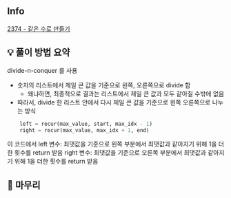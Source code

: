 ## Info
[2374 - 같은 수로 만들기](https://www.acmicpc.net/problem/2374)

## 💡 풀이 방법 요약

divide-n-conquer 를 사용  

- 숫자의 리스트에서 제일 큰 값을 기준으로 왼쪽, 오른쪽으로 divide 함  
  - 왜냐하면, 최종적으로 결과는 리스트에서 제일 큰 값과 모두 같아질 수밖에 없음  
- 따라서, divide 한 리스트 안에서 다시 제일 큰 값을 기준으로 왼쪽 오른쪽으로 나누는 방식  

```python
    left = recur(max_value, start, max_idx - 1)
    right = recur(max_value, max_idx + 1, end)
```
이 코드에서
left 변수: 최댓값을 기준으로 왼쪽 부분에서 최댓값과 같아지기 위해 1을 더한 횟수를 return 받음
right 변수: 최댓값을 기준으로 오른쪽 부분에서 최댓값과 같아지기 위해 1을 더한 횟수를 return 받음



## 🙂 마무리
